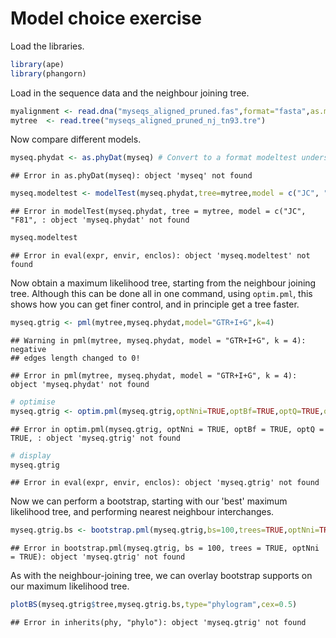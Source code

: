 # Model choice exercise



Load the libraries.


```r
library(ape)
library(phangorn)
```

Load in the sequence data and the neighbour joining tree.


```r
myalignment <- read.dna("myseqs_aligned_pruned.fas",format="fasta",as.matrix=TRUE)
mytree  <- read.tree("myseqs_aligned_pruned_nj_tn93.tre")
```

Now compare different models.


```r
myseq.phydat <- as.phyDat(myseq) # Convert to a format modeltest understand
```

```
## Error in as.phyDat(myseq): object 'myseq' not found
```

```r
myseq.modeltest <- modelTest(myseq.phydat,tree=mytree,model = c("JC", "F81", "K80", "HKY", "SYM", "GTR"), G = TRUE, I = TRUE, k = 4, control = pml.control(epsilon = 1e-08, maxit = 3, trace = 1), multicore = FALSE)
```

```
## Error in modelTest(myseq.phydat, tree = mytree, model = c("JC", "F81", : object 'myseq.phydat' not found
```

```r
myseq.modeltest
```

```
## Error in eval(expr, envir, enclos): object 'myseq.modeltest' not found
```

Now obtain a maximum likelihood tree, starting from the neighbour joining tree. Although this can be done all in one command, using ```optim.pml```, this shows how you can get finer control, and in principle get a tree faster.


```r
myseq.gtrig <- pml(mytree,myseq.phydat,model="GTR+I+G",k=4)
```

```
## Warning in pml(mytree, myseq.phydat, model = "GTR+I+G", k = 4): negative
## edges length changed to 0!
```

```
## Error in pml(mytree, myseq.phydat, model = "GTR+I+G", k = 4): object 'myseq.phydat' not found
```

```r
# optimise
myseq.gtrig <- optim.pml(myseq.gtrig,optNni=TRUE,optBf=TRUE,optQ=TRUE,optInv=TRUE,optGamma=TRUE,optEdge=TRUE,optRate=TRUE)
```

```
## Error in optim.pml(myseq.gtrig, optNni = TRUE, optBf = TRUE, optQ = TRUE, : object 'myseq.gtrig' not found
```

```r
# display
myseq.gtrig
```

```
## Error in eval(expr, envir, enclos): object 'myseq.gtrig' not found
```

Now we can perform a bootstrap, starting with our 'best' maximum likelihood tree, and performing nearest neighbour interchanges.


```r
myseq.gtrig.bs <- bootstrap.pml(myseq.gtrig,bs=100,trees=TRUE,optNni=TRUE)
```

```
## Error in bootstrap.pml(myseq.gtrig, bs = 100, trees = TRUE, optNni = TRUE): object 'myseq.gtrig' not found
```

As with the neighbour-joining tree, we can overlay bootstrap supports on our maximum likelihood tree.


```r
plotBS(myseq.gtrig$tree,myseq.gtrig.bs,type="phylogram",cex=0.5)
```

```
## Error in inherits(phy, "phylo"): object 'myseq.gtrig' not found
```
